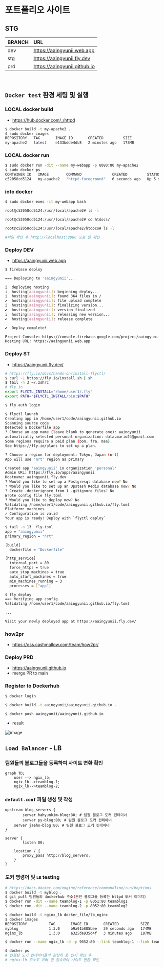 # 포트폴리오 사이트

## STG
|BRANCH|URL|
|---|:---|
|dev|https://aaingyunii.web.app|
|stg|https://aaingyunii.fly.dev|
|prd|https://aaingyunii.github.io|

<br>

## `Docker test` 환경 세팅 및 실행


### LOCAL docker build
- https://hub.docker.com/_/httpd

```bash
$ docker build -t my-apache2 .
$ sudo docker images
REPOSITORY   TAG       IMAGE ID       CREATED         SIZE
my-apache2   latest    e133bdde4db8   2 minutes ago   173MB
```

### LOCAL docker run
``` bash
$ sudo docker run -dit --name my-webapp -p 8080:80 my-apache2
$ sudo docker ps
CONTAINER ID   IMAGE        COMMAND              CREATED         STATUS         PORTS                                   NAMES
c52058cd5124   my-apache2   "httpd-foreground"   6 seconds ago   Up 5 seconds   0.0.0.0:8080->80/tcp, :::8080->80/tcp   my-webapp
```

### into docker
```bash
$ sudo docker exec -it my-webapp bash

root@c52058cd5124:/usr/local/apache2# ls -l

root@c52058cd5124:/usr/local/apache2# cd htdocs/

root@c52058cd5124:/usr/local/apache2/htdocs# ls -l

#파일 확인 후 http://localhost:8080 으로 웹 확인
```

### Deploy DEV
- https://aaingyunii.web.app
```bash
$ firebase deploy

=== Deploying to 'aaingyunii'...

i  deploying hosting
i  hosting[aaingyunii]: beginning deploy...
i  hosting[aaingyunii]: found 364 files in /
✔  hosting[aaingyunii]: file upload complete
i  hosting[aaingyunii]: finalizing version...
✔  hosting[aaingyunii]: version finalized
i  hosting[aaingyunii]: releasing new version...
✔  hosting[aaingyunii]: release complete

✔  Deploy complete!

Project Console: https://console.firebase.google.com/project/aaingyunii/overview
Hosting URL: https://aaingyunii.web.app
```

### Deploy ST
- https://aaingyunii.fly.dev/
```bash
# https://fly.io/docs/hands-on/install-flyctl/
$ curl -L https://fly.io/install.sh | sh
$ tail -n 3 ~/.zshrc 
# fly.io
export FLYCTL_INSTALL="/home/user1/.fly"
export PATH="$FLYCTL_INSTALL/bin:$PATH"

$ fly auth login

$ flyctl launch
Creating app in /home/user1/code/aaingyunii.github.io
Scanning source code
Detected a Dockerfile app
? Choose an app name (leave blank to generate one): aaingyunii                                                                                                                                                                            
automatically selected personal organization: data.mario24@gmail.com
Some regions require a paid plan (bom, fra, maa).
See https://fly.io/plans to set up a plan.

? Choose a region for deployment: Tokyo, Japan (nrt)
App will use 'nrt' region as primary

Created app 'aaingyunii' in organization 'personal'
Admin URL: https://fly.io/apps/aaingyunii
Hostname: aaingyunii.fly.dev
? Would you like to set up a Postgresql database now? No
? Would you like to set up an Upstash Redis database now? No
? Create .dockerignore from 1 .gitignore files? No
Wrote config file fly.toml
? Would you like to deploy now? No
Validating /home/user1/code/aaingyunii.github.io/fly.toml
Platform: machines
✓ Configuration is valid
Your app is ready! Deploy with `flyctl deploy`

$ tail -n 13  fly.toml
app = "aaingyunii"
primary_region = "nrt"

[build]
  dockerfile = "Dockerfile"

[http_service]
  internal_port = 80
  force_https = true
  auto_stop_machines = true
  auto_start_machines = true
  min_machines_running = 3
  processes = ["app"]

$ fly deploy
==> Verifying app config
Validating /home/user1/code/aaingyunii.github.io/fly.toml

...

Visit your newly deployed app at https://aaingyunii.fly.dev/
```

### how2pr
- https://oss.cashmallow.com/team/how2pr/

### Deploy PRD
- https://aaingyunii.github.io
- merge PR to main


### Register to Dockerhub

```bash
$ docker login

$ docker build -t aaingyunii/aaingyunii.github.io .

$ docker push aaingyunii/aaingyunii.github.io

```

- result

![image](https://github.com/aaingyunii/aaingyunii.github.io/assets/31847834/ed2b674f-9a88-4466-ab38-bffb104bc627)


## `Load Balancer` - LB

### 팀원들의 블로그들을 등록하여 사이트 변환 확인

```mermaid
graph TD;
    user --> ngix_lb;
    ngix_lb-->teamblog-1;
    ngix_lb-->teamblog-2;
```

### `default.conf` 파일 생성 및 작성
```
upstream blog_servers {
        server hahyunkim-blog:80; # 팀원 블로그 도커 컨테이너
        server py-blog:80; # 팀원 블로그 도커 컨테이너
	server jaeho-blog:80; # 팀원 블로그 도커 컨테이너
}

server {
        listen 80;

    location / {
        proxy_pass http://blog_servers;
    }
}
```

### 도커 명령어 및 `LB` testing

```bash
# https://docs.docker.com/engine/reference/commandline/run/#options
$ docker build -t myblog .
$ git pull 팀원들의 dockerhub 주소(본인 블로그를 등록한 httpd 도커 이미지)
$ docker run -dit --name teamblog-1 -p 8051:80 teamblog1
$ docker run -dit --name teamblog-2 -p 8052:80 teamblog2

$ docker build -t nginx_lb docker_file/lb_nginx
$ docker images
REPOSITORY          TAG       IMAGE ID       CREATED          SIZE
myblog              1.3.0     b9a01b885bee   39 seconds ago   174MB
nginx_lb            1.3.0     a325da935d4f   3 minutes ago    187MB

$ docker run --name ngix_lb -d -p 9052:80 --link teamblog-1 --link teamblog-2 nginx_lb:1.3.0

$ docker ps
# 연결된 도커 컨테이너들이 활성화 중 인지 확인 후
# nginx-lb 주소로 여러 번 접속하여 사이트 변환 확인
```